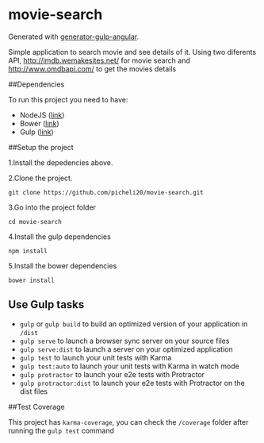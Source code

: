 # movie-search
Generated with [generator-gulp-angular](https://github.com/Swiip/generator-gulp-angular).

Simple application to search movie and see details of it. Using two diferents API, 
http://imdb.wemakesites.net/ for movie search and http://www.omdbapi.com/ to get the movies details

##Dependencies

To run this project you need to have:

* NodeJS ([link](https://nodejs.org/))
* Bower ([link](http://bower.io/))
* Gulp ([link](http://gulpjs.com/))


##Setup the project

1.Install the depedencies above.

2.Clone the project.

```
git clone https://github.com/picheli20/movie-search.git
```

3.Go into the project folder

```
cd movie-search
```

4.Install the gulp dependencies

```
npm install
```
5.Install the bower dependencies

```
bower install
```

## Use Gulp tasks

* `gulp` or `gulp build` to build an optimized version of your application in `/dist`
* `gulp serve` to launch a browser sync server on your source files
* `gulp serve:dist` to launch a server on your optimized application
* `gulp test` to launch your unit tests with Karma
* `gulp test:auto` to launch your unit tests with Karma in watch mode
* `gulp protractor` to launch your e2e tests with Protractor
* `gulp protractor:dist` to launch your e2e tests with Protractor on the dist files

##Test Coverage

This project has `karma-coverage`, you can check the `/coverage` folder after running the `gulp test` command

